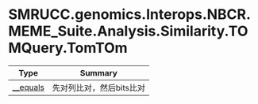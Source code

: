 ﻿
# SMRUCC.genomics.Interops.NBCR.MEME_Suite.Analysis.Similarity.TOMQuery.TomTOm

|Type|Summary|
|----|-------|
|[__equals](./__equals.md)|先对列比对，然后bits比对|

